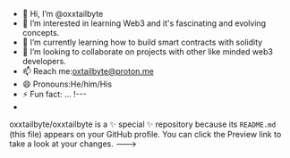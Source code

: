 - 👋 Hi, I’m @oxxtailbyte
- 👀 I’m interested in learning Web3 and it's fascinating and evolving concepts.
- 🌱 I’m currently learning how to build smart contracts with solidity
- 💞️ I’m looking to collaborate on projects with other like minded web3 developers.
- 📫 Reach me:oxtailbyte@proton.me
- 😄 Pronouns:He/him/His
- ⚡ Fun fact: ... !---
- 
oxxtailbyte/oxxtailbyte is a ✨ special ✨ repository because its `README.md` (this file) appears on your GitHub profile.
You can click the Preview link to take a look at your changes.
--->
